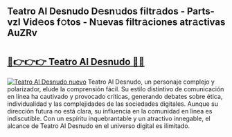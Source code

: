 ## Teatro Al Desnudo D𝚎sn𝚞dos filtr𝚊dos - Parts-vzI Vid𝚎os f𝚘tos - N𝚞evas filtr𝚊ciones atr𝚊ctivas AuZRv

# <h2><a href="http://mb1yoo.tromn.icu/?c=Teatro+Al+Desnudo">🔗👉👉👉 Teatro Al Desnudo 🔗🔗</a></h2>

[![Teatro Al Desnudo nuevo](https://i.imgur.com/pEAQMta.gif)](http://mb1yoo.tromn.icu/?c=Teatro+Al+Desnudo)
Teatro Al Desnudo, un personaje complejo y polarizador, elude la comprensión fácil. Su estilo distintivo de comunicación en línea ha cautivado y provocado críticas, generando debates sobre ética, individualidad y las complejidades de las sociedades digitales. Aunque su dirección futura no está clara, su influencia en la comunidad en línea es indiscutible. Con un espíritu inquebrantable y un atractivo innegable, el alcance de Teatro Al Desnudo en el universo digital es ilimitado.
